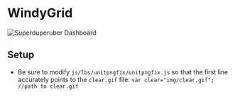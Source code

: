 WindyGrid
=========

![Superduperuber Dashboard](https://github.com/codeforamerica/windygrid/raw/master/dashboard.jpg)

Setup
-----

* Be sure to modify `js/lbs/unitpngfix/unitpngfix.js` so that the first line accurately points to the `clear.gif` file: `var clear="img/clear.gif"; //path to clear.gif`